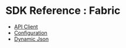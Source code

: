 # SDK Reference : Fabric

* [API Client](/documentation/sdk/fabric/apiclient)
* [Configuration](/documentation/sdk/fabric/configuration)
* [Dynamic Json](/documentation/sdk/dynamic-json)